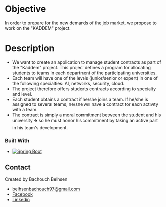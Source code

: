 

# Objective 
In order to prepare for the new demands of the job market, we propose to work on the "KADDEM" project.

# Description 
- We want to create an application to manage student contracts as part of the "Kaddem" project.
This project defines a program for allocating students to teams in each department of the participating universities.
- Each team will have one of the levels (junior/senior or expert) in one of the following specialties: AI, networks, security, cloud.
- The project therefore offers students contracts according to specialty and level.
- Each student obtains a contract if he/she joins a team. If he/she is assigned to several teams, he/she will have a contract for each activity with a team.
- The contract is simply a moral commitment between the student and his university 🡺 so he must honor his commitment by taking an active part in his team's development.

### Built With
* [![Spring Boot][Spring-Boot.io]][Spring-Boot-url]

## Contact
Created by Bachouch Belhsen
 * belhsenbachouch97@gmail.com
* [Facebook](https://www.facebook.com/belhsen.bachouch)
* [Linkedin](https://www.linkedin.com/in/belhsen-bachouch-2a0a72135/)


[Spring-Boot.io]: https://img.shields.io/badge/Spring-FFFFFF?style=for-the-badge&logo=spring&logoColor=green
[Spring-Boot-url]: https://spring.io/projects/spring-boot
